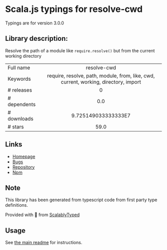 
# Scala.js typings for resolve-cwd

Typings are for version 3.0.0

## Library description:
Resolve the path of a module like `require.resolve()` but from the current working directory

|                    |                 |
| ------------------ | :-------------: |
| Full name          | resolve-cwd |
| Keywords           | require, resolve, path, module, from, like, cwd, current, working, directory, import |
| # releases         | 0 |
| # dependents       | 0.0 |
| # downloads        | 9.725149033333333E7 |
| # stars            | 59.0 |

## Links
- [Homepage](https://github.com/sindresorhus/resolve-cwd#readme)
- [Bugs](https://github.com/sindresorhus/resolve-cwd/issues)
- [Repository](https://github.com/sindresorhus/resolve-cwd)
- [Npm](https://www.npmjs.com/package/resolve-cwd)
    


## Note
This library has been generated from typescript code from first party type definitions.

Provided with :purple_heart: from [ScalablyTyped](https://github.com/oyvindberg/ScalablyTyped)

## Usage
See [the main readme](../../readme.md) for instructions.


